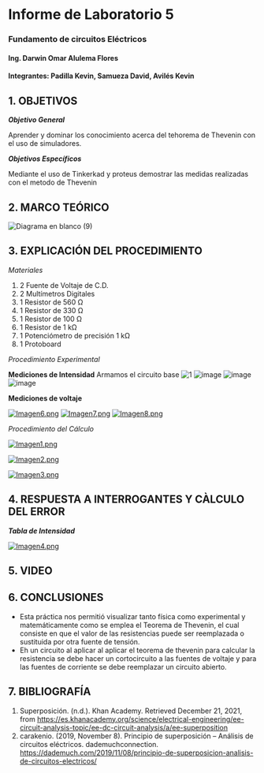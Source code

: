 # Informe de Laboratorio 5
### Fundamento de circuitos Eléctricos 
#### Ing. Darwin Omar Alulema Flores
#### Integrantes: Padilla Kevin, Samueza David, Avilés Kevin
 
 ## 1. OBJETIVOS
***Objetivo General***

Aprender y dominar los conocimiento acerca del tehorema de Thevenin con el uso de simuladores.

***Objetivos Específicos***

Mediante el uso de  Tinkerkad y proteus demostrar las medidas realizadas con el metodo de Thevenin


## 2. MARCO TEÓRICO

![Diagrama en blanco (9)](https://user-images.githubusercontent.com/94129932/148781896-13b2b60e-d5c7-45ef-8cf3-f65e3b38f14d.png)

## 3. EXPLICACIÓN DEL PROCEDIMIENTO

*Materiales*
1) 2 Fuente de Voltaje de C.D.
2) 2 Multímetros Digitales
3) 1 Resistor de 560 Ω
4) 1 Resistor de 330 Ω
5) 1 Resistor de 100 Ω
6) 1 Resistor de 1 kΩ
7) 1 Potenciómetro de precisión 1 kΩ
8) 1 Protoboard


*Procedimiento Experimental*

**Mediciones de Intensidad**
Armamos el circuito base
![1](https://user-images.githubusercontent.com/94129932/148811066-d4aca713-1c50-4330-ab91-c041f1ae3301.png)
![image](https://user-images.githubusercontent.com/93794279/147009971-08588851-3731-4582-ac47-02ee36c319ee.png)
![image](https://user-images.githubusercontent.com/93794279/147009989-c792795a-865d-44fe-a1d5-1517bee483a1.png)
![image](https://user-images.githubusercontent.com/93794279/147010006-0f2bf2a8-2b64-43be-b21b-6c058413d3e3.png)

**Mediciones de voltaje**

[![Imagen6.png](https://i.postimg.cc/G2CMDQh8/Imagen6.png)](https://postimg.cc/94Lt5y9C)
[![Imagen7.png](https://i.postimg.cc/rsbZDLdc/Imagen7.png)](https://postimg.cc/K3PDWwrs)
[![Imagen8.png](https://i.postimg.cc/PrsRndkz/Imagen8.png)](https://postimg.cc/jCcXz02L)

*Procedimiento del Cálculo*

[![Imagen1.png](https://i.postimg.cc/8CGyrYxM/Imagen1.png)](https://postimg.cc/pm0QwsWL)

[![Imagen2.png](https://i.postimg.cc/j2zFnrZV/Imagen2.png)](https://postimg.cc/FkHZw8MG)

[![Imagen3.png](https://i.postimg.cc/B6hxh7b8/Imagen3.png)](https://postimg.cc/phFhrZDx)


## 4. RESPUESTA A INTERROGANTES Y CÀLCULO DEL ERROR

***Tabla de Intensidad***

[![Imagen4.png](https://i.postimg.cc/jj80RNSp/Imagen4.png)](https://postimg.cc/06JHfzmn)



## 5. VIDEO



## 6. CONCLUSIONES
- Esta práctica nos permitió visualizar tanto física como experimental y matemáticamente como se emplea el Teorema de Thevenin, el cual consiste en que el valor de las resistencias puede ser reemplazada o sustituida por otra fuente de tensión.
- Eh un circuito al aplicar al aplicar el teorema de thevenin para calcular la resistencia se debe hacer un cortocircuito a las fuentes de voltaje y para las fuentes de corriente se debe reemplazar un circuito abierto.

## 7. BIBLIOGRAFÍA
1. Superposición. (n.d.). Khan Academy. Retrieved December 21, 2021, from https://es.khanacademy.org/science/electrical-engineering/ee-circuit-analysis-topic/ee-dc-circuit-analysis/a/ee-superposition
2. carakenio. (2019, November 8). Principio de superposición – Análisis de circuitos eléctricos. dademuchconnection. https://dademuch.com/2019/11/08/principio-de-superposicion-analisis-de-circuitos-electricos/

